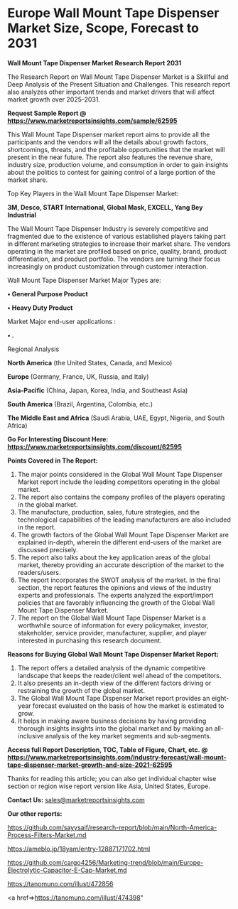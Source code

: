 # Europe Wall Mount Tape Dispenser Market Size, Scope, Forecast to 2031

<strong>Wall Mount Tape Dispenser Market Research Report 2031</strong>

The Research Report on Wall Mount Tape Dispenser Market is a Skillful and Deep Analysis of the Present Situation and Challenges. This research report also analyzes other important trends and market drivers that will affect market growth over 2025-2031.

<strong>Request Sample Report @ <a href=https://www.marketreportsinsights.com/sample/62595>https://www.marketreportsinsights.com/sample/62595</a></strong>

This Wall Mount Tape Dispenser market report aims to provide all the participants and the vendors will all the details about growth factors, shortcomings, threats, and the profitable opportunities that the market will present in the near future. The report also features the revenue share, industry size, production volume, and consumption in order to gain insights about the politics to contest for gaining control of a large portion of the market share.

Top Key Players in the Wall Mount Tape Dispenser Market:

<strong>3M, Desco, START International, Global Mask, EXCELL, Yang Bey Industrial</strong>

The Wall Mount Tape Dispenser Industry is severely competitive and fragmented due to the existence of various established players taking part in different marketing strategies to increase their market share. The vendors operating in the market are profiled based on price, quality, brand, product differentiation, and product portfolio. The vendors are turning their focus increasingly on product customization through customer interaction.

Wall Mount Tape Dispenser Market Major Types are:

<strong>• General Purpose Product

• Heavy Duty Product</strong>

Market Major end-user applications :

<strong>• .</strong>

Regional Analysis

</u><strong><b>North America</b></strong> (the United States, Canada, and Mexico)

<strong><b>Europe </b></strong>(Germany, France, UK, Russia, and Italy)

<strong><b>Asia-Pacific</b></strong> (China, Japan, Korea, India, and Southeast Asia)

<strong><b>South America</b></strong> (Brazil, Argentina, Colombia, etc.)

<strong><b>The Middle East and Africa</b></strong> (Saudi Arabia, UAE, Egypt, Nigeria, and South Africa)

<strong>Go For Interesting Discount Here: <a href=https://www.marketreportsinsights.com/discount/62595>https://www.marketreportsinsights.com/discount/62595</a></strong>

<strong>Points Covered in The Report:</strong>
<ol>
  <li>The major points considered in the Global Wall Mount Tape Dispenser Market report include the leading competitors operating in the global market.</li>
  <li>The report also contains the company profiles of the players operating in the global market.</li>
  <li>The manufacture, production, sales, future strategies, and the technological capabilities of the leading manufacturers are also included in the report.</li>
  <li>The growth factors of the Global Wall Mount Tape Dispenser Market are explained in-depth, wherein the different end-users of the market are discussed precisely.</li>
  <li>The report also talks about the key application areas of the global market, thereby providing an accurate description of the market to the readers/users.</li>
  <li>The report incorporates the SWOT analysis of the market. In the final section, the report features the opinions and views of the industry experts and professionals. The experts analyzed the export/import policies that are favorably influencing the growth of the Global Wall Mount Tape Dispenser Market.</li>
  <li>The report on the Global Wall Mount Tape Dispenser Market is a worthwhile source of information for every policymaker, investor, stakeholder, service provider, manufacturer, supplier, and player interested in purchasing this research document.</li>
</ol>
<strong>Reasons for Buying Global Wall Mount Tape Dispenser Market Report:</strong>

<ol>
  <li>The report offers a detailed analysis of the dynamic competitive landscape that keeps the reader/client well ahead of the competitors.</li>
  <li>It also presents an in-depth view of the different factors driving or restraining the growth of the global market.</li>
  <li>The Global Wall Mount Tape Dispenser Market report provides an eight-year forecast evaluated on the basis of how the market is estimated to grow.</li>
  <li>It helps in making aware business decisions by having providing thorough insights insights into the global market and by making an all-inclusive analysis of the key market segments and sub-segments.</li>
</ol>
<strong>Access full Report Description, TOC, Table of Figure, Chart, etc. @ <a href=https://www.marketreportsinsights.com/industry-forecast/wall-mount-tape-dispenser-market-growth-and-size-2021-62595>https://www.marketreportsinsights.com/industry-forecast/wall-mount-tape-dispenser-market-growth-and-size-2021-62595</a></strong>


Thanks for reading this article; you can also get individual chapter wise section or region wise report version like Asia, United States, Europe.

<strong>Contact Us:</strong>
sales@marketreportsinsights.com

<strong>Our other reports:</strong>

<a href=https://github.com/sayysaif/research-report/blob/main/North-America-Process-Filters-Market.md>https://github.com/sayysaif/research-report/blob/main/North-America-Process-Filters-Market.md</a>

<a href=https://ameblo.jp/18yam/entry-12887171702.html>https://ameblo.jp/18yam/entry-12887171702.html</a>

<a href=https://github.com/cargo4256/Marketing-trend/blob/main/Europe-Electrolytic-Capacitor-E-Cap-Market.md>https://github.com/cargo4256/Marketing-trend/blob/main/Europe-Electrolytic-Capacitor-E-Cap-Market.md</a>

<a href=https://tanomuno.com/illust/472856>https://tanomuno.com/illust/472856</a>

<a href=>https://tanomuno.com/illust/474398</a>"
